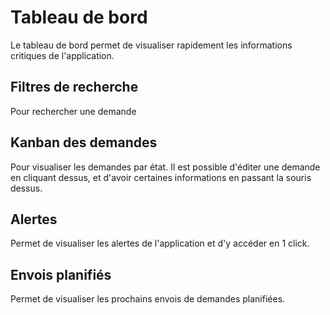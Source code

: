 # Tableau de bord

Le tableau de bord permet de visualiser rapidement les informations critiques de l'application.

## Filtres de recherche

Pour rechercher une demande

## Kanban des demandes

Pour visualiser les demandes par état. Il est possible d'éditer une demande en cliquant dessus, et d'avoir certaines informations en passant la souris dessus.



## Alertes

Permet de visualiser les alertes de l'application et d'y accéder en 1 click.


## Envois planifiés

Permet de visualiser les prochains envois de demandes planifiées.

